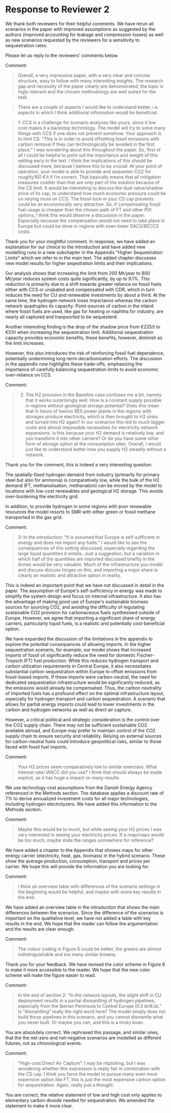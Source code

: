 
# Response to Reviewer 2


We thank both reviewers for their helpful comments. We have rerun all scenarios in the paper with improved assumptions as suggested by the authors (improved accounting for leakage and compression losses) as well as new scenarios requested by the reviewers for a sensitivity to sequestration rates.


Please let us reply to the reviewers' comments below.

Comment:

> Overall, a very impressive paper, with a very clear and concise structure, easy to follow with many interesting insights. The research gap and necessity of the paper clearly are demonstrated, the topic is higly relevant and the chosen methodology are well suited for the task.

> There are a couple of aspects I would like to understand better, i.e. aspects in which I think additional information would be beneficial.

> 1: CCS is a challenge for scenario analyses like yours, since it low cost makes it a backstop technology. The model will try to solve many things with CCS if one does not prevent somehow. Your approach is to limit CS. “This is in order to avoid offsetting fossil emissions with carbon removal if they can technologically be avoided in the first place.” I was wondering about this throughout the paper. So, first of all I could be helpful to point out the importance and weight of this setting early in the text. I think the implications of this should be discussed more, because I believe this to be crucial: At your point of operation, your model is able to provide and sequester CO2 for roughly160 €/t if I’m correct. That basically means that all mitigation measures costlier than that are only part of the solution because of the CS limit. It would be interesting to discuss the dual value/shadow price of tis cap, to understand how much economic pressure could be on relying more on CCS. The fossil lock-in your CS cap prevents could be an economically very attractive. So, if compensating fossil fuel usage is cheaper than the chosen path of FT and other PtX options, I think this would deserve a discussion in the paper. Especially because the compensation would not need to take place in Europe but could be done in regions with even lower DACS/BECCS costs.


Thank you for your insightful comment. In response, we have added an explanation for our choice to the introduction and have added new modelling runs in a new subchapter in the Appendix "Higher Sequestration Limits" which we refer to in the main text. The added chapter discusses new model results for higher seqestration limits and their implications.

Our analysis shows that increasing the limit from 200 Mt/year to 800 Mt/year reduces system costs quite significantly, by up to 9.1%. This reduction is primarily due to a shift towards greater reliance on fossil fuels either with CCS or unabated and compensated with CDR, which in turn reduces the need for CU and renewable investments by about a third. At the same time, the hydrogen network loses importance whereas the carbon network quadruples its capacity. Point-sources of carbon in the inland where fossil fuels are used, like gas for heating or naphtha for industry, are nearly all captured and tranpsorted to be sequesterd.


Another interesting finding is the drop of the shadow price from €225/t to €51/t when increasing the sequestration limit. Additional sequestration capacity provides economic benefits, these benefits, however, diminish as the limit increases​.


However, this also introduces the risk of reinforcing fossil fuel dependence, potentially undermining long-term decarbonization efforts. The discussion in the appendix now highlights these trade-offs, emphasizing the importance of carefully balancing sequestration limits to avoid economic over-reliance on CCS​.



Comment:

> 2. The H2 provision in the Baseline case confuses me a bit, namely that it works surprisingly well. How is a constant supply possible in regions without geological storage potential? Does this mean that in hours of low/no RES power plants in the regions with storages produce electricity, which is then brought to H2 sinks and turned into H2 again? In our scenarios this led to much bigger costs and almost impossible necessities for electricity network expansions. Is this because your H2 demand is relatively low, and you transform it into other carriers? Or do you have some other form of storage option at the consumption sites. Overall, I would just like to understand better how you supply H2 steadily without a network.

Thank you for the comment, this is indeed a very interesting question.

The spatially-fixed hydrogen demand from industry (primarily for primary steel but also for ammonia) is comparatively low, while the bulk of the H2 demand (FT, methanolisation, methanation) can be moved by the model to locations with low-cost renewables and geological H2 storage. This avoids over-burdening the electricity grid.

In addition, to provide hydrogen in some regions with poor renewable resources the model resorts to SMR with either green or fossil methane transported in the gas grid.

Comment:

> 3: In the introduction: “It is assumed that Europe is self-sufficient in energy and does not import any fuels.” I would like to see the consequences of this setting discussed, especially regarding the large liquid quantities it entails. Just a suggestion, but a variation in which half of the quantities are imported discussed briefliy in the Annex would be very valuable. Much of the infrastructure you model and discuss discuss hinges on this, and importing a major share is clearly an realistic and attractive option in reality.


This is indeed an important point that we have not discussed in detail in the paper. The assumption of Europe's self-sufficiency in energy was made to simplify the system design and focus on internal infrastructure. It also has the advantage of making good use of Europe's sustainable biomass sources for sourcing CO2, and avoiding the difficulty of regulating sustainable CO2 provision for carbonaceous fuels synthesised outside of Europe. However, we agree that importing a significant share of energy carriers, particularly liquid fuels, is a realistic and potentially cost-beneficial option.

We have expanded the discussion of the limitations in the appendix to explore the potential consequences of allowing imports. In the higher sequestration scenario, for example, our model shows that increased imports of fossil oil significantly reduce the need for domestic Fischer-Tropsch (FT) fuel production. While this reduces hydrogen transport and carbon utilization requirements in Central Europe, it also necessitates substantial carbon sequestration within Europe to offset emissions from fossil-based imports. If these imports were carbon-neutral, the need for dedicated sequestration infrastructure would be significantly reduced, as the emissions would already be compensated.
Thus, the carbon neutrality of imported fuels has a profound effect on the optimal infrastructure layout, especially for hydrogen transport and carbon sequestration. A scenario that allows for partial energy imports could lead to lower investments in the carbon and hydrogen networks as well as direct air capture.

However, a critical political and strategic consideration is the control over the CO2 supply chain. There may not be sufficient sustainable CO2 available abroad, and Europe may prefer to maintain control of the CO2 supply chain to ensure security and reliability. Relying on external sources for carbon-neutral fuels could introduce geopolitical risks, similar to those faced with fossil fuel imports.


Comment:

> Your H2 prices seem comparatively low to similar exercises. What interest rate/ WACC did you use? I think that should always be made explicit, as it has huge a impact on many results.

We use technology cost assumptions from the Danish Energy Agency referenced in the Methods section. The database applies a discount rate of 7% to derive annualized investment costs for all major technologies, including hydrogen electrolyzers. We have added this information to the Methods section.

Comment:

> Maybe this would be to much, but while seeing your H2 prices I was very interested in seeing your electricity prices. If a map/maps would be too much, maybe state the ranges somewhere for reference?

We have added a chapter to the Appendix that showes maps for other energy carrier (electricity, heat, gas, biomass) in the hybrid scenario. These show the average production, consumption, transport and prices per carrier. We hope this will provide the information you are looking for.

Comment:

> I think an overview table with differences of the scenario settings in the beginning would be helpful, and maybe with some key results in the end.

We have added an overview table in the introduction that shows the main differences between the scenarios. Since the difference of the scenarios is important on the qualitative level, we have not added a table with key results in the end. We hope that the reader can follow the argumentation and the results are clear enough.

Comment:

> The colour coding in Figure 6 could be better, the greens are almost indistinguishable and too many similar browns.


Thank you for your feedback. We have revised the color scheme in Figure 6 to make it more accessible to the reader. We hope that the new color scheme will make the figure easier to read.


Comment:

> In the end of section 2: “In the network layouts, the slight shift in CU deployment results in a partial dismantling of hydrogen pipelines, especially from the Iberian Peninsula to Central Europe (0.5 bn€/a).” Is “dismantling” really the right word here? The model simply does not build those pipelines in this scenario, and you cannot dismantle what you never built. Or maybe you can, and this is a tricky koan.

You are absolutely correct. We rephrased this passage, and similar ones, that the the net-zero and net-negative scenarios are modelled as different futures, not as chronological events.



Comment:

> “High-cost Direct Air Capture”: I may be nitpicking, but I was wondering whether this expression is really fair in combination with the CS cap. I think you force the model to pursue many even more expensive option like FT, this is just the most expensive carbon option for sequestration. Again, really just a thought.

You are correct, the relative statement of low and high cost only applies to elementary carbon dioxide needed for sequestration. We amended the statement to make it more clear.
